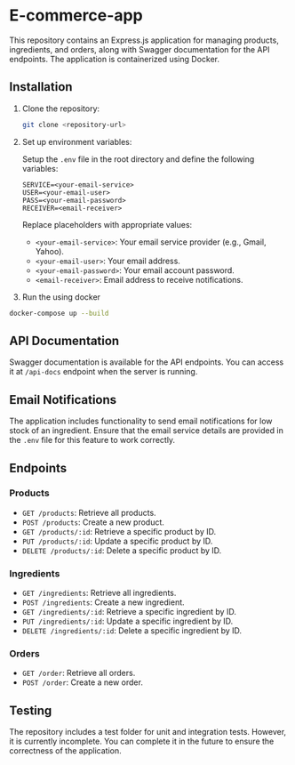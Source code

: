 # E-commerce-app 

This repository contains an Express.js application for managing products, ingredients, and orders, along with Swagger documentation for the API endpoints. The application is containerized using Docker.

## Installation

1. Clone the repository:

    ```bash
    git clone <repository-url>
    ```

2. Set up environment variables:

    Setup  the `.env` file in the root directory and define the following variables:

    ```env
    SERVICE=<your-email-service>
    USER=<your-email-user>
    PASS=<your-email-password>
    RECEIVER=<email-receiver>
    ```

    Replace placeholders with appropriate values:
    - `<your-email-service>`: Your email service provider (e.g., Gmail, Yahoo).
    - `<your-email-user>`: Your email address.
    - `<your-email-password>`: Your email account password.
    - `<email-receiver>`: Email address to receive notifications.

3. Run the using docker
 ```bash
docker-compose up --build
```


## API Documentation

Swagger documentation is available for the API endpoints. You can access it at `/api-docs` endpoint when the server is running.

## Email Notifications

The application includes functionality to send email notifications for low stock of an ingredient. Ensure that the email service details are provided in the `.env` file for this feature to work correctly.

## Endpoints

### Products

- `GET /products`: Retrieve all products.
- `POST /products`: Create a new product.
- `GET /products/:id`: Retrieve a specific product by ID.
- `PUT /products/:id`: Update a specific product by ID.
- `DELETE /products/:id`: Delete a specific product by ID.

### Ingredients

- `GET /ingredients`: Retrieve all ingredients.
- `POST /ingredients`: Create a new ingredient.
- `GET /ingredients/:id`: Retrieve a specific ingredient by ID.
- `PUT /ingredients/:id`: Update a specific ingredient by ID.
- `DELETE /ingredients/:id`: Delete a specific ingredient by ID.

### Orders

- `GET /order`: Retrieve all orders.
- `POST /order`: Create a new order.

## Testing

The repository includes a test folder for unit and integration tests. However, it is currently incomplete. You can complete it in the future to ensure the correctness of the application.
